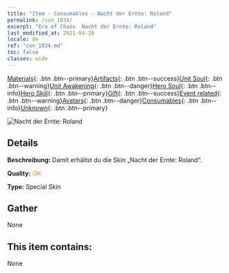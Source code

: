```yaml
---
title: "Item - Consumables - Nacht der Ernte: Roland"
permalink: /con_1034/
excerpt: "Era of Chaos  Nacht der Ernte: Roland"
last_modified_at: 2021-04-28
locale: de
ref: "con_1034.md"
toc: false
classes: wide
---
```

 [Materials](/ItemsDE/){: .btn .btn--primary}[Artifacts](/ItemsDE/Artifacts/){: .btn .btn--success}[Unit Soul](/ItemsDE/UnitSoul/){: .btn .btn--warning}[Unit Awakening](/ItemsDE/UnitAwakening/){: .btn .btn--danger}[Hero Soul](/ItemsDE/HeroSoul/){: .btn .btn--info}[Hero Skill](/ItemsDE/HeroSkill/){: .btn .btn--primary}[Gift](/ItemsDE/Gift/){: .btn .btn--success}[Event related](/ItemsDE/Events/){: .btn .btn--warning}[Avatars](/ItemsDE/Avatars/){: .btn .btn--danger}[Consumables](/ItemsDE/Consumables/){: .btn .btn--info}[Unknown](/ItemsDE/Unknown/){: .btn .btn--primary}

 ![Nacht der Ernte: Roland](/images/h/h_Roland5.jpg)

## Details
 **Beschreibung:** Damit erhältst du die Skin „Nacht der Ernte: Roland“.

 **Quality:** <span style="color: #FF8C00">OK</span>

 **Type:** Special Skin

## Gather

  None

## This item contains:

  None

